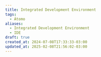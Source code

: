 ```yaml
---
title: Integrated Development Environment
tags:
  - Átomo
aliases:
  - Integrated Development Environment
  - IDE
draft: true
created_at: 2024-07-08T17:33:33-03:00
updated_at: 2025-02-08T21:56:02-03:00
---
```

